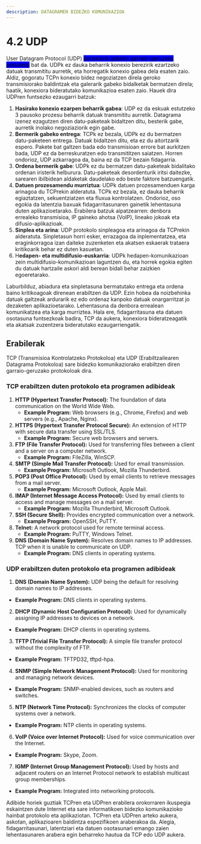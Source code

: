 ```yaml
---
description: DATAGRAMEN BIDEZKO KOMUNIKAZIOA
---
```


# 4.2 UDP

User Datagram Protocol (UDP) <mark style="background-color:blue;">konexiorik gabeko garraio-geruzako protokolo</mark> bat da. UDPk ez dauka beharrik konexio berezirik ezartzeko datuak transmititu aurretik, eta horregatik konexio gabea dela esaten zaio. Aldiz, gogoratu TCPn konexio bidez negoziatzen direla geroko transmisiorako baldintzak eta galerarik gabeko bidalketak bermatzen direla; haatik, konexiora bideratutako komunikazioa esaten zaio. Hauek dira UDPren funtsezko ezaugarri batzuk:

1. **Hasirako konexio ezarpen beharrik gabea**: UDP ez da eskuak estutzeko 3 pausoko prozesu beharrik datuak transmititu aurretik. Datagrama izenez ezagutzen diren datu-paketeak bidaltzen ditu, besterik gabe, aurretik inolako negoziaziorik egin gabe.
2. **Bermerik gabeko entrega**: TCPk ez bezala, UDPk ez du bermatzen datu-paketeen entrega. Datuak bidaltzen ditu, eta ez du aitortzarik espero. Pakete bat galtzen bada edo transmisioan errore bat aurkitzen bada, UDP ez da berreskuratzen edo transmititzen saiatzen. Horren ondorioz, UDP azkarragoa da, baina ez da TCP bezain fidagarria.&#x20;
3. **Ordena bermerik gabe**: UDPk ez du bermatzen datu-paketeak bidalitako ordenan iristerik helburura. Datu-paketeak desordenturik iritsi daitezke, sarearen ibilbidean aldaketak daudelako edo beste faktore batzuengatik.
4. **Datuen prozesamendu murriztua**: UDPk datuen prozesamenduen karga arinagoa du TCPrekin alderatuta. TCPk ez bezala, ez dauka beharrik egiaztatzen, sekuentziatzen eta fluxua kontrolatzen. Ondorioz, oso egokia da latentzia baxuak fidagarritasunaren gainetik lehentasuna duten aplikazioetarako. Erabilera batzuk aipatzearren: denbora errealeko transmisioa, IP gaineko ahotsa (VoIP), lineako jokoak eta difusio-aplikazioak.
5. **Sinplea eta arina**: UDP protokolo sinpleagoa eta arinagoa da TCPrekin alderatuta. Sinpletasun horri esker, errazagoa da inplementatzea, eta eraginkorragoa izan daiteke zuzenketen eta akatsen eskaerak trataera kritikoarik behar ez duten kasuetan.
6. H**edapen- eta multidifusio-euskarria**: UDPk hedapen-komunikazioan zein multidifusio-komunikazioan laguntzen du, eta horrek egokia egiten du datuak hartzaile askori aldi berean bidali behar zaizkien egoeretarako.

Laburbilduz, abiadura eta sinpletasuna bermatutako entrega eta ordena baino kritikoagoak direnean erabiltzen da UDP. Ezin hobea da noizbehinka datuak galtzeak ardurarik ez edo ordenaz kanpoko datuak onargarritzat jo dezaketen aplikazioetarako. Lehentasuna da denbora errealean komunikatzea eta karga murriztea. Hala ere, fidagarritasuna eta datuen osotasuna funtsezkoak badira, TCP da aukera, konexiora bideratzeagatik eta akatsak zuzentzera bideratutako ezaugarriengatik.

## Erabilerak

TCP (Transmisioa Kontrolatzeko Protokoloa) eta UDP (Erabiltzailearen Datagrama Protokoloa) sare bidezko komunikaziorako erabiltzen diren garraio-geruzako protokoloak dira.&#x20;

### TCP erabiltzen duten protokolo eta programen adibideak

1. **HTTP (Hypertext Transfer Protocol):** The foundation of data communication on the World Wide Web.
   * **Example Program:** Web browsers (e.g., Chrome, Firefox) and web servers (e.g., Apache, Nginx).
2. **HTTPS (Hypertext Transfer Protocol Secure):** An extension of HTTP with secure data transfer using SSL/TLS.
   * **Example Program:** Secure web browsers and servers.
3. **FTP (File Transfer Protocol):** Used for transferring files between a client and a server on a computer network.
   * **Example Program:** FileZilla, WinSCP.
4. **SMTP (Simple Mail Transfer Protocol):** Used for email transmission.
   * **Example Program:** Microsoft Outlook, Mozilla Thunderbird.
5. **POP3 (Post Office Protocol):** Used by email clients to retrieve messages from a mail server.
   * **Example Program:** Microsoft Outlook, Apple Mail.
6. **IMAP (Internet Message Access Protocol):** Used by email clients to access and manage messages on a mail server.
   * **Example Program:** Mozilla Thunderbird, Microsoft Outlook.
7. **SSH (Secure Shell):** Provides encrypted communication over a network.
   * **Example Program:** OpenSSH, PuTTY.
8. **Telnet:** A network protocol used for remote terminal access.
   * **Example Program:** PuTTY, Windows Telnet.
9. **DNS (Domain Name System):** Resolves domain names to IP addresses. TCP when it is unable to communicate on UDP.
   * **Example Program:** DNS clients in operating systems.

### UDP erabiltzen duten protokolo eta programen adibideak

1. **DNS (Domain Name System):** UDP being the default for resolving domain names to IP addresses.

* **Example Program:** DNS clients in operating systems.

2. **DHCP (Dynamic Host Configuration Protocol):** Used for dynamically assigning IP addresses to devices on a network.

* **Example Program:** DHCP clients in operating systems.

3. **TFTP (Trivial File Transfer Protocol):** A simple file transfer protocol without the complexity of FTP.

* **Example Program:** TFTPD32, tftpd-hpa.

4. **SNMP (Simple Network Management Protocol):** Used for monitoring and managing network devices.

* **Example Program:** SNMP-enabled devices, such as routers and switches.

5. **NTP (Network Time Protocol):** Synchronizes the clocks of computer systems over a network.

* **Example Program:** NTP clients in operating systems.

6. **VoIP (Voice over Internet Protocol):** Used for voice communication over the Internet.

* **Example Program:** Skype, Zoom.

7. **IGMP (Internet Group Management Protocol):** Used by hosts and adjacent routers on an Internet Protocol network to establish multicast group memberships.

* **Example Program:** Integrated into networking protocols.

Adibide horiek guztiak TCPren eta UDPren erabilera orokorraren ikuspegia eskaintzen dute Internet eta sare informatikoen bidezko komunikazioko hainbat protokolo eta aplikaziotan. TCPren eta UDPren arteko aukera, askotan, aplikazioaren baldintza espezifikoen araberakoa da. Alegia, fidagarritasunari, latentziari eta datuen osotasunari emango zaien lehentasunaren arabera egin beharreko hautua da TCP edo UDP aukera.
